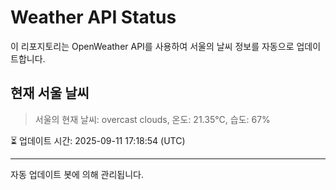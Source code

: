 
# Weather API Status

이 리포지토리는 OpenWeather API를 사용하여 서울의 날씨 정보를 자동으로 업데이트합니다.

## 현재 서울 날씨
> 서울의 현재 날씨: overcast clouds, 온도: 21.35°C, 습도: 67%

⏳ 업데이트 시간: 2025-09-11 17:18:54 (UTC)

---
자동 업데이트 봇에 의해 관리됩니다.
